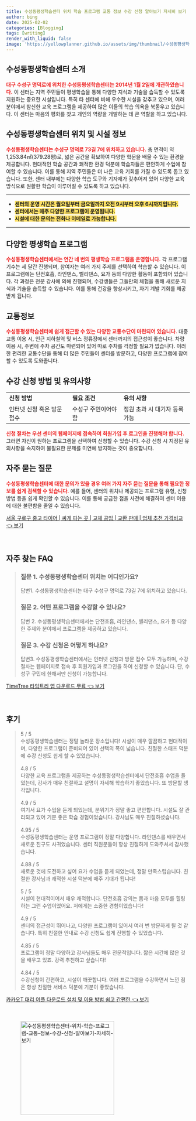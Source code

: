 ```yaml
---
title: 수성동평생학습센터 위치 학습 프로그램 교통 정보 수강 신청 알아보기 자세히 보기
author: bing
date: 2025-02-02
categories: [Blogging]
tags: [writing]
render_with_liquid: false
image: 'https://yellowplanner.github.io/assets/img/thumbnail/수성동평생학습센터-위치-학습-프로그램-교통-정보-수강-신청-알아보기-자세히-보기.webp'
---
```



<h2 id='평생학습센터소개'>수성동평생학습센터 소개</h2>

<p><b><span style="color: #ee2323;">대구 수성구 명덕로에 위치한 수성동평생학습센터는 2014년 1월 2일에 개관하였습니다.</span></b> 이 센터는 지역 주민들이 평생학습을 통해 다양한 지식과 기술을 습득할 수 있도록 지원하는 중요한 시설입니다. 특히 타 센터에 비해 우수한 시설을 갖추고 있으며, 여러 분야에서 참신한 교육 프로그램을 제공하여 많은 이들의 학습 의욕을 북돋우고 있습니다. 이 센터는 마음의 평화를 찾고 개인의 역량을 개발하는 데 큰 역할을 하고 있습니다.</p>

<h2 id='위치와시설정보'>수성동평생학습센터 위치 및 시설 정보</h2>

<p><b><span style="color: #ee2323;">수성동평생학습센터는 수성구 명덕로 73길 7에 위치하고 있습니다.</span></b> 총 면적이 약 1,253.84㎡(379.28평)로, 넓은 공간을 확보하여 다양한 학문을 배울 수 있는 환경을 제공합니다. 현대적인 학습 공간과 쾌적한 환경 덕분에 학습자들은 편안하게 수업에 참여할 수 있습니다. 이를 통해 지역 주민들은 더 나은 교육 기회를 가질 수 있도록 돕고 있습니다. 또한, 센터 내부에는 다양한 학습 도구와 기자재가 갖추어져 있어 다양한 교육 방식으로 원활한 학습이 이루어질 수 있도록 하고 있습니다.</p>

<hr />

<ul>
    <li><b><span style="background-color: #ffe066;">센터의 운영 시간은 월요일부터 금요일까지 오전 9시부터 오후 6시까지입니다.</span></b></li>
    <li><b><span style="background-color: #ffe066;">센터에서는 매주 다양한 프로그램이 운영됩니다.</span></b></li>
    <li><b><span style="background-color: #ffe066;">시설에 대한 문의는 전화나 이메일로 가능합니다.</span></b></li>
</ul>

<hr />

<h2 id='다양한프로그램'>다양한 평생학습 프로그램</h2>

<p><b><span style="color: #ee2323;">수성동평생학습센터에서는 연간 네 번의 평생학습 프로그램을 운영합니다.</span></b> 각 프로그램 기수는 세 달간 진행되며, 참여자는 여러 가지 주제를 선택하여 학습할 수 있습니다. 이 프로그램에는 단전호흡, 라인댄스, 벨리댄스, 요가 등의 다양한 활동이 포함되어 있습니다. 각 과정은 전문 강사에 의해 진행되며, 수강생들은 그들만의 체험을 통해 새로운 지식과 기술을 습득할 수 있습니다. 이를 통해 건강을 향상시키고, 자기 계발 기회를 제공받게 됩니다.</p>

<h2 id='교통정보'>교통정보</h2>

<p><b><span style="color: #ee2323;">수성동평생학습센터에 쉽게 접근할 수 있는 다양한 교통수단이 마련되어 있습니다.</span></b> 대중교통 이용 시, 인근 지하철역 및 버스 정류장에서 센터까지의 접근성이 좋습니다. 차량 이용 시, 주변에 주차 공간도 마련되어 있어 따로 주차를 걱정할 필요가 없습니다. 이러한 편리한 교통수단을 통해 더 많은 주민들이 센터를 방문하고, 다양한 프로그램에 참여할 수 있도록 도와줍니다.</p>

<h2 id='수강신청방법'>수강 신청 방법 및 유의사항</h2>

<table>
    <tr>
        <td><b>신청 방법</b></td>
        <td><b>필요 조건</b></td>
        <td><b>유의 사항</b></td>
    </tr>
    <tr>
        <td>인터넷 신청 혹은 방문 접수</td>
        <td>수성구 주민이어야 함</td>
        <td>정원 초과 시 대기자 등록 가능</td>
    </tr>
</table>

<p><b><span style="color: #ee2323;">신청 절차는 우선 센터의 웹페이지에 접속하여 회원가입 후 로그인을 진행해야 합니다.</span></b> 그러면 자신이 원하는 프로그램을 선택하여 신청할 수 있습니다. 수강 신청 시 지정된 유의사항을 숙지하여 불필요한 문제를 미연에 방지하는 것이 중요합니다.</p>

<h2 id='자주묻는질문'>자주 묻는 질문</h2>

<p><b><span style="color: #ee2323;">수성동평생학습센터에 대한 문의가 있을 경우 여러 가지 자주 묻는 질문을 통해 필요한 정보를 쉽게 검색할 수 있습니다.</span></b> 예를 들어, 센터의 위치나 제공되는 프로그램 유형, 신청 방법 등을 쉽게 확인할 수 있습니다. 이를 통해 궁금한 점을 사전에 해결하여 센터 이용에 대한 불편함을 줄일 수 있습니다.</p>


<p><a class="click-button" title="서울 구로구 중고 타이어 | 싸게 파는 곳 | 교체 공임 | 교환 판매 | 업체 추천 가격비교" href="https://yellowplanner.github.io/posts/%EC%84%9C%EC%9A%B8-%EA%B5%AC%EB%A1%9C%EA%B5%AC-%EC%A4%91%EA%B3%A0-%ED%83%80%EC%9D%B4%EC%96%B4-%EC%8B%B8%EA%B2%8C-%ED%8C%8C%EB%8A%94-%EA%B3%B3-%EA%B5%90%EC%B2%B4-%EA%B3%B5%EC%9E%84-%EA%B5%90%ED%99%98-%ED%8C%90%EB%A7%A4-%EC%97%85%EC%B2%B4-%EC%B6%94%EC%B2%9C-%EA%B0%80%EA%B2%A9%EB%B9%84%EA%B5%90/" rel="dofollow">서울 구로구 중고 타이어 | 싸게 파는 곳 | 교체 공임 | 교환 판매 | 업체 추천 가격비교 👈 보기</a></p><br>
<h2 id='자주_찾는_FAQ'>자주 찾는 FAQ</h2>
<div itemscope="" itemtype="https://schema.org/FAQPage"> 
<blockquote> 
<div itemscope="" itemprop="mainEntity" itemtype="https://schema.org/Question"> 
<h3 itemprop="name">질문 1. 수성동평생학습센터 위치는 어디인가요?</h3> 
<div itemscope="" itemprop="acceptedAnswer" itemtype="https://schema.org/Answer"> 
<span itemprop="text"> 
<p>답변1. 수성동평생학습센터는 대구 수성구 명덕로 73길 7에 위치하고 있습니다.</p> 
</span> 
</div> 
</div> 

<div itemscope="" itemprop="mainEntity" itemtype="https://schema.org/Question"> 
<h3 itemprop="name">질문 2. 어떤 프로그램을 수강할 수 있나요?</h3> 
<div itemscope="" itemprop="acceptedAnswer" itemtype="https://schema.org/Answer"> 
<span itemprop="text"> 
<p>답변 2. 수성동평생학습센터에서는 단전호흡, 라인댄스, 벨리댄스, 요가 등 다양한 주제와 분야에서 프로그램을 제공하고 있습니다.</p> 
</span> 
</div> 
</div> 

<div itemscope="" itemprop="mainEntity" itemtype="https://schema.org/Question"> 
<h3 itemprop="name">질문 3. 수강 신청은 어떻게 하나요?</h3> 
<div itemscope="" itemprop="acceptedAnswer" itemtype="https://schema.org/Answer"> 
<span itemprop="text"> 
<p>답변3. 수성동평생학습센터에서는 인터넷 신청과 방문 접수 모두 가능하며, 수강절차는 웹페이지로 접속 후 회원가입과 로그인을 하여 신청할 수 있습니다. 단, 수성구 구민에 한해서만 신청이 가능합니다.</p> 
</span> 
</div> 
</div> 
</blockquote> 
</div>
<p><a class="click-button" title="TimeTree 타임트리 앱 다운로드 무료" href="https://yellowplanner.github.io/posts/TimeTree-%ED%83%80%EC%9E%84%ED%8A%B8%EB%A6%AC-%EC%95%B1-%EB%8B%A4%EC%9A%B4%EB%A1%9C%EB%93%9C-%EB%AC%B4%EB%A3%8C/" rel="dofollow">TimeTree 타임트리 앱 다운로드 무료 👈 보기</a></p><br>
<h2 id='후기'>후기</h2>
<div itemscope itemtype="https://schema.org/Product">
  <blockquote>
  <div itemprop="review" itemscope itemtype="https://schema.org/Review">
      <div itemprop="reviewRating" itemscope itemtype="https://schema.org/Rating"> <span itemprop="ratingValue">5</span> / <span itemprop="bestRating">5</span> </div>
      <span itemprop="reviewBody">수성동평생학습센터는 정말 놀라운 장소입니다! 시설이 매우 깔끔하고 현대적이며, 다양한 프로그램이 준비되어 있어 선택의 폭이 넓습니다. 친절한 스태프 덕분에 수강 신청도 쉽게 할 수 있었습니다.</span>
  </div>
  <br>
  <div itemprop="review" itemscope itemtype="https://schema.org/Review">
      <div itemprop="reviewRating" itemscope itemtype="https://schema.org/Rating"> <span itemprop="ratingValue">4.8</span> / <span itemprop="bestRating">5</span> </div>
      <span itemprop="reviewBody">다양한 교육 프로그램을 제공하는 수성동평생학습센터에서 단전호흡 수업을 들었는데, 강사가 매우 친절하고 설명이 자세해 학습하기 좋았습니다. 또 방문할 생각입니다.</span>
  </div>
  <br>
  <div itemprop="review" itemscope itemtype="https://schema.org/Review">
      <div itemprop="reviewRating" itemscope itemtype="https://schema.org/Rating"> <span itemprop="ratingValue">4.9</span> / <span itemprop="bestRating">5</span> </div>
      <span itemprop="reviewBody">여기서 요가 수업을 듣게 되었는데, 분위기가 정말 좋고 편안합니다. 시설도 잘 관리되고 있어 기분 좋은 학습 경험이었습니다. 강사님도 매우 친절하셨습니다.</span>
  </div>
  <br>
  <div itemprop="review" itemscope itemtype="https://schema.org/Review">
      <div itemprop="reviewRating" itemscope itemtype="https://schema.org/Rating"> <span itemprop="ratingValue">4.95</span> / <span itemprop="bestRating">5</span> </div>
      <span itemprop="reviewBody">수성동평생학습센터는 운영 프로그램이 정말 다양합니다. 라인댄스를 배우면서 새로운 친구도 사귀었습니다. 센터 직원분들이 항상 친절하게 도와주셔서 감사했습니다.</span>
  </div>
  <br>
  <div itemprop="review" itemscope itemtype="https://schema.org/Review">
      <div itemprop="reviewRating" itemscope itemtype="https://schema.org/Rating"> <span itemprop="ratingValue">4.88</span> / <span itemprop="bestRating">5</span> </div>
      <span itemprop="reviewBody">새로운 것에 도전하고 싶어 요가 수업을 듣게 되었는데, 정말 만족스럽습니다. 친절한 강사님과 쾌적한 시설 덕분에 매주 기대가 됩니다!</span>
  </div>
  <br>
  <div itemprop="review" itemscope itemtype="https://schema.org/Review">
      <div itemprop="reviewRating" itemscope itemtype="https://schema.org/Rating"> <span itemprop="ratingValue">5</span> / <span itemprop="bestRating">5</span> </div>
      <span itemprop="reviewBody">시설이 현대적이어서 매우 쾌적합니다. 단전호흡 강의는 몸과 마음 모두를 힐링하는 그런 수업이었어요. 저에게는 소중한 경험이었습니다!</span>
  </div>
  <br>
  <div itemprop="review" itemscope itemtype="https://schema.org/Review">
      <div itemprop="reviewRating" itemscope itemtype="https://schema.org/Rating"> <span itemprop="ratingValue">4.9</span> / <span itemprop="bestRating">5</span> </div>
      <span itemprop="reviewBody">센터의 접근성이 뛰어나고, 다양한 프로그램이 있어서 여러 번 방문하게 될 것 같습니다. 특히 친절한 안내로 수강 신청도 쉽게 진행할 수 있었습니다.</span>
  </div>
  <br>
  <div itemprop="review" itemscope itemtype="https://schema.org/Review">
      <div itemprop="reviewRating" itemscope itemtype="https://schema.org/Rating"> <span itemprop="ratingValue">4.85</span> / <span itemprop="bestRating">5</span> </div>
      <span itemprop="reviewBody">프로그램이 정말 다양하고 강사님들도 매우 전문적입니다. 짧은 시간에 많은 것을 배우고 있죠. 강력 추천하고 싶습니다!</span>
  </div>
  <br>
  <div itemprop="review" itemscope itemtype="https://schema.org/Review">
      <div itemprop="reviewRating" itemscope itemtype="https://schema.org/Rating"> <span itemprop="ratingValue">4.84</span> / <span itemprop="bestRating">5</span> </div>
      <span itemprop="reviewBody">수강신청이 간편하고, 시설이 깨끗합니다. 여러 프로그램을 수강하면서 느낀 점은 항상 친절한 서비스 덕분에 기분이 좋았습니다.</span>
  </div>
  </blockquote>
</div>
<p><a class="click-button" title="카카오T 대리 어플 다운로드 설치 및 이용 방법 쉽고 간편한" href="https://yellowplanner.github.io/posts/%EC%B9%B4%EC%B9%B4%EC%98%A4T-%EB%8C%80%EB%A6%AC-%EC%96%B4%ED%94%8C-%EB%8B%A4%EC%9A%B4%EB%A1%9C%EB%93%9C-%EC%84%A4%EC%B9%98-%EB%B0%8F-%EC%9D%B4%EC%9A%A9-%EB%B0%A9%EB%B2%95-%EC%89%BD%EA%B3%A0-%EA%B0%84%ED%8E%B8%ED%95%9C/" rel="dofollow">카카오T 대리 어플 다운로드 설치 및 이용 방법 쉽고 간편한 👈 보기</a></p><br>
<figure class="image"><img src="https://yellowplanner.github.io/assets/img/thumbnail/수성동평생학습센터-위치-학습-프로그램-교통-정보-수강-신청-알아보기-자세히-보기.webp" alt="수성동평생학습센터-위치-학습-프로그램-교통-정보-수강-신청-알아보기-자세히-보기" width="256" height="256"></figure>